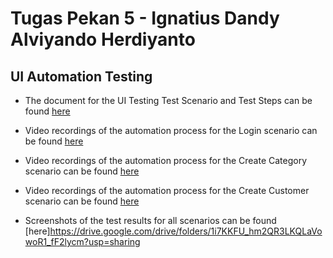 # Tugas Pekan 5 - Ignatius Dandy Alviyando Herdiyanto

## UI Automation Testing

- The document for the UI Testing Test Scenario and Test Steps can be found [here](https://docs.google.com/spreadsheets/d/1Mn4XBHEthCZN4H7Nnc_JR0llv0vIp_G1mDUORDJbz8s/edit?usp=sharing)

- Video recordings of the automation process for the Login scenario can be found [here](https://drive.google.com/file/d/1ism8LP10pSzyUVu7jjIT0nTzGFduUkUA/view?usp=sharing)

- Video recordings of the automation process for the Create Category scenario can be found [here](https://drive.google.com/file/d/1lRJtBlrYkkCmnwj4mzhyb3CQl7HE8ofj/view?usp=sharing)

- Video recordings of the automation process for the Create Customer scenario can be found [here](https://drive.google.com/file/d/1atvlTzbFH6QRgO7NFT91vhBk1DIn6-Lj/view?usp=sharing)

- Screenshots of the test results for all scenarios can be found [here]https://drive.google.com/drive/folders/1i7KKFU_hm2QR3LKQLaVowoR1_fF2lycm?usp=sharing